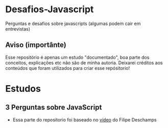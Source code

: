 # Desafios-Javascript
Perguntas e desafios sobre javascripts (algumas podem cair em entrevistas)

## Aviso (importânte)
Esse repositório é apenas um estudo "documentado", boa parte dos conceitos, explicações etc 
não são de minha autoria. Deixarei créditos aos conteúdos que foram utilizados para criar esse repósitorio!

# Estudos

## 3 Perguntas sobre JavaScript
 - Essa parte do repositorio foi baseado no <a href="https://www.youtube.com/watch?v=QVrrqgDhhu4" target="_blank" rel="nofollow">vídeo</a> do  Filipe Deschamps

